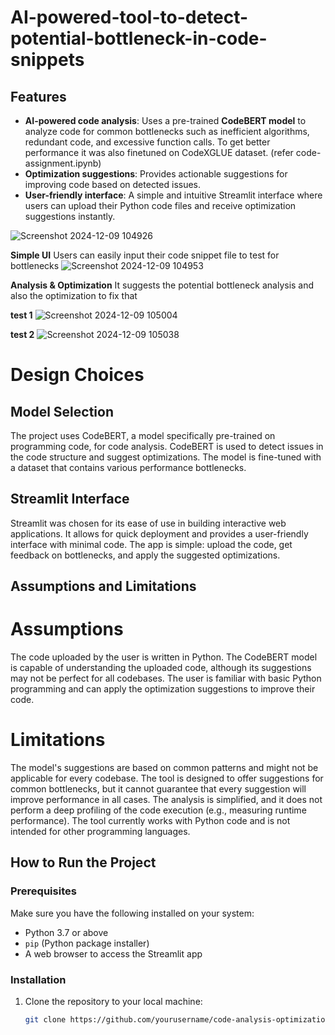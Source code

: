 # AI-powered-tool-to-detect-potential-bottleneck-in-code-snippets

## Features
- **AI-powered code analysis**: Uses a pre-trained **CodeBERT model** to analyze code for common bottlenecks such as inefficient algorithms, redundant code, and excessive function calls. To get better performance it was also finetuned on CodeXGLUE dataset. (refer code-assignment.ipynb)
- **Optimization suggestions**: Provides actionable suggestions for improving code based on detected issues.
- **User-friendly interface**: A simple and intuitive Streamlit interface where users can upload their Python code files and receive optimization suggestions instantly.


![Screenshot 2024-12-09 104926](https://github.com/user-attachments/assets/20a47b2b-2acf-4d21-ac72-106475aab84e)

**Simple UI**
Users can easily input their code snippet file to test for bottlenecks
![Screenshot 2024-12-09 104953](https://github.com/user-attachments/assets/e5df4ec0-e81f-43ca-9fa2-2d89ff85ab03)

**Analysis & Optimization**
It suggests the potential bottleneck analysis and also the optimization to fix that

**test 1**
![Screenshot 2024-12-09 105004](https://github.com/user-attachments/assets/0526d6de-036a-4226-8f41-80d5ef0aa81a)

**test 2**
![Screenshot 2024-12-09 105038](https://github.com/user-attachments/assets/bc66841c-bb72-40e6-adea-83320ebbb384)

# Design Choices
## Model Selection
The project uses CodeBERT, a model specifically pre-trained on programming code, for code analysis. CodeBERT is used to detect issues in the code structure and suggest optimizations. The model is fine-tuned with a dataset that contains various performance bottlenecks.

## Streamlit Interface
Streamlit was chosen for its ease of use in building interactive web applications. It allows for quick deployment and provides a user-friendly interface with minimal code. The app is simple: upload the code, get feedback on bottlenecks, and apply the suggested optimizations.

## Assumptions and Limitations
# Assumptions
The code uploaded by the user is written in Python.
The CodeBERT model is capable of understanding the uploaded code, although its suggestions may not be perfect for all codebases.
The user is familiar with basic Python programming and can apply the optimization suggestions to improve their code.

# Limitations
The model's suggestions are based on common patterns and might not be applicable for every codebase. The tool is designed to offer suggestions for common bottlenecks, but it cannot guarantee that every suggestion will improve performance in all cases.
The analysis is simplified, and it does not perform a deep profiling of the code execution (e.g., measuring runtime performance).
The tool currently works with Python code and is not intended for other programming languages.
## How to Run the Project

### Prerequisites
Make sure you have the following installed on your system:
- Python 3.7 or above
- `pip` (Python package installer)
- A web browser to access the Streamlit app

### Installation
1. Clone the repository to your local machine:
   ```bash
   git clone https://github.com/yourusername/code-analysis-optimization-tool.git
